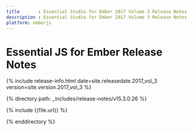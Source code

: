 ```yaml
---
title		: Essential Studio for Ember 2017 Volume 3 Release Notes
description	: Essential Studio for Ember 2017 Volume 3 Release Notes
platform: emberjs
---
```


# Essential JS for Ember Release Notes

{% include release-info.html date=site.releasedate.2017_vol_3 version=site.version.2017_vol_3 %} 

{% directory path: _includes/release-notes/v15.3.0.26  %}

{% include {{file.url}} %}

{% enddirectory %}